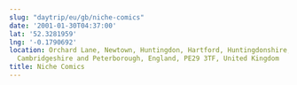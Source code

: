 ```yaml
---
slug: "daytrip/eu/gb/niche-comics"
date: '2001-01-30T04:37:00'
lat: '52.3281959'
lng: '-0.1790692'
location: Orchard Lane, Newtown, Huntingdon, Hartford, Huntingdonshire, Cambridgeshire,
  Cambridgeshire and Peterborough, England, PE29 3TF, United Kingdom
title: Niche Comics
---
```



